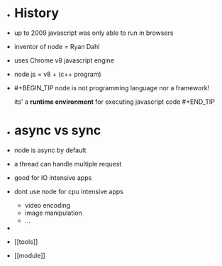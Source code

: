 - # History
- up to 2009 javascript was only able to run in browsers
- inventor of node = Ryan Dahl
- uses Chrome v8 javascript engine
- node.js = v8 + (c++ program)
- #+BEGIN_TIP
  node is not programming language nor a framework!
  
  its' a **runtime environment** for executing javascript code
  #+END_TIP
- # async vs sync
- node is async by default
- a thread can handle multiple request
- good for IO intensive  apps
- dont use node for cpu intensive apps
	- video encoding
	- image manipulation
	- ...
-
- [[tools]]
- [[module]]